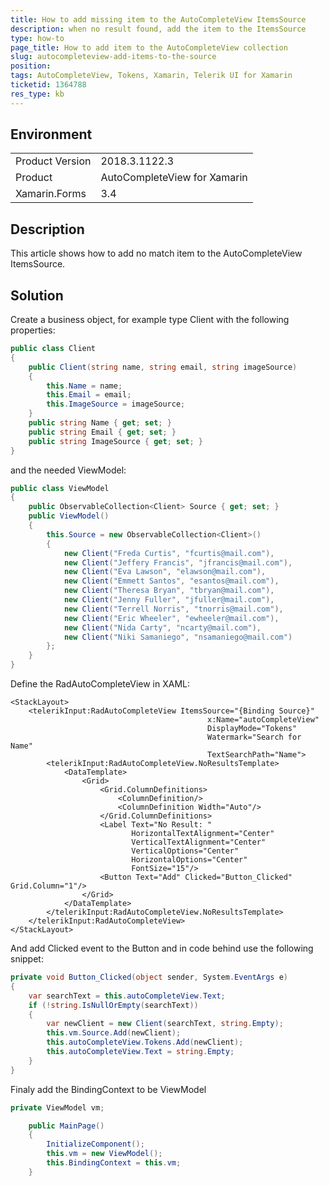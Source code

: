 ```yaml
---
title: How to add missing item to the AutoCompleteView ItemsSource
description: when no result found, add the item to the ItemsSource
type: how-to
page_title: How to add item to the AutoCompleteView collection
slug: autocompleteview-add-items-to-the-source
position: 
tags: AutoCompleteView, Tokens, Xamarin, Telerik UI for Xamarin
ticketid: 1364788
res_type: kb
---
```


## Environment
<table>
	<tr>
		<td>Product Version</td>
		<td>2018.3.1122.3</td>
	</tr>
	<tr>
		<td>Product</td>
		<td>AutoCompleteView for Xamarin</td>
	</tr>
	<tr>
		<td>Xamarin.Forms</td>
		<td>3.4</td>
	</tr>
</table>


## Description

This article shows how to add no match item to the AutoCompleteView ItemsSource.

## Solution

Create a business object, for example type Client with the following properties:

```C#
public class Client
{
    public Client(string name, string email, string imageSource)
    {
        this.Name = name;
        this.Email = email;
        this.ImageSource = imageSource;
    }
    public string Name { get; set; }
    public string Email { get; set; }
    public string ImageSource { get; set; }
}
```

and the needed ViewModel:

```C#
public class ViewModel
{
	public ObservableCollection<Client> Source { get; set; }
	public ViewModel()
	{
		this.Source = new ObservableCollection<Client>()
		{
 			new Client("Freda Curtis", "fcurtis@mail.com"),
        	new Client("Jeffery Francis", "jfrancis@mail.com"),
       		new Client("Eva Lawson", "elawson@mail.com"),
            new Client("Emmett Santos", "esantos@mail.com"),
            new Client("Theresa Bryan", "tbryan@mail.com"),
            new Client("Jenny Fuller", "jfuller@mail.com"),
            new Client("Terrell Norris", "tnorris@mail.com"),
            new Client("Eric Wheeler", "ewheeler@mail.com"),
            new Client("Nida Carty", "ncarty@mail.com"),
            new Client("Niki Samaniego", "nsamaniego@mail.com")
		};
	}
}
```

Define the RadAutoCompleteView in XAML:

```XAML
<StackLayout>
    <telerikInput:RadAutoCompleteView ItemsSource="{Binding Source}"
                                            x:Name="autoCompleteView"
                                            DisplayMode="Tokens" 
                                            Watermark="Search for Name"
                                            TextSearchPath="Name">
        <telerikInput:RadAutoCompleteView.NoResultsTemplate>
            <DataTemplate>
                <Grid>
                    <Grid.ColumnDefinitions>
                        <ColumnDefinition/>
                        <ColumnDefinition Width="Auto"/>
                    </Grid.ColumnDefinitions>
                    <Label Text="No Result: " 
					       HorizontalTextAlignment="Center" 
						   VerticalTextAlignment="Center"
                           VerticalOptions="Center" 
						   HorizontalOptions="Center" 
						   FontSize="15"/>
                    <Button Text="Add" Clicked="Button_Clicked" Grid.Column="1"/>
                </Grid>
            </DataTemplate>
        </telerikInput:RadAutoCompleteView.NoResultsTemplate>
    </telerikInput:RadAutoCompleteView>
</StackLayout>
```

And add Clicked event to the Button and in code behind use the following snippet:

```C#
private void Button_Clicked(object sender, System.EventArgs e)
{
    var searchText = this.autoCompleteView.Text;
    if (!string.IsNullOrEmpty(searchText))
    {
        var newClient = new Client(searchText, string.Empty);
        this.vm.Source.Add(newClient);
        this.autoCompleteView.Tokens.Add(newClient);
        this.autoCompleteView.Text = string.Empty;
    }
}
```

Finaly add the BindingContext to be ViewModel

```C#
private ViewModel vm;

	public MainPage()
	{
		InitializeComponent();
		this.vm = new ViewModel();
	    this.BindingContext = this.vm;
	}
```
